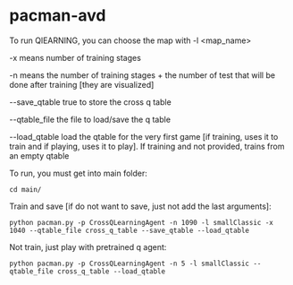 # pacman-avd
To run QlEARNING, you can choose the map with -l <map_name>

-x means number of training stages

-n means the number of training stages + the number of test that will be done after training [they are visualized]

--save_qtable true to store the cross q table

--qtable_file the file to load/save the q table

--load_qtable load the qtable for the very first game [if training, uses it to train and if playing, uses it to play]. If training and not provided, trains from an empty qtable

To run, you must get into main folder:
``` 
cd main/
````

Train and save [if do not want to save, just not add the last arguments]:
```
python pacman.py -p CrossQLearningAgent -n 1090 -l smallClassic -x 1040 --qtable_file cross_q_table --save_qtable --load_qtable
````
Not train, just play with pretrained q agent:
```
python pacman.py -p CrossQLearningAgent -n 5 -l smallClassic --qtable_file cross_q_table --load_qtable
````
